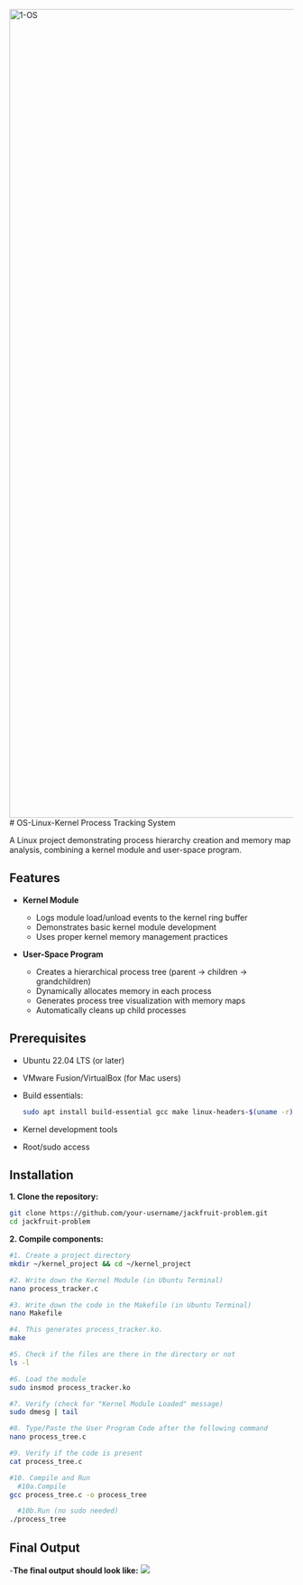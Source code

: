 <img width="1432" alt="1-OS" src="https://github.com/user-attachments/assets/ee06c424-a23a-4396-8b91-c89b713d6ff8" /># OS-Linux-Kernel Process Tracking System

A Linux project demonstrating process hierarchy creation and memory map analysis, combining a kernel module and user-space program.

## Features

- **Kernel Module**
  - Logs module load/unload events to the kernel ring buffer
  - Demonstrates basic kernel module development
  - Uses proper kernel memory management practices

- **User-Space Program**
  - Creates a hierarchical process tree (parent → children → grandchildren)
  - Dynamically allocates memory in each process
  - Generates process tree visualization with memory maps
  - Automatically cleans up child processes

## Prerequisites

- Ubuntu 22.04 LTS (or later)
- VMware Fusion/VirtualBox (for Mac users)
- Build essentials:
  ```bash
  sudo apt install build-essential gcc make linux-headers-$(uname -r)
  ```

- Kernel development tools
- Root/sudo access

## Installation
**1. Clone the repository:**
```bash
git clone https://github.com/your-username/jackfruit-problem.git
cd jackfruit-problem
```
**2. Compile components:**
```bash
#1. Create a project directory
mkdir ~/kernel_project && cd ~/kernel_project
```

```bash
#2. Write down the Kernel Module (in Ubuntu Terminal)
nano process_tracker.c
```

```bash
#3. Write down the code in the Makefile (in Ubuntu Terminal)
nano Makefile
```

```bash
#4. This generates process_tracker.ko.
make
```

```bash
#5. Check if the files are there in the directory or not
ls -l
```

```bash
#6. Load the module
sudo insmod process_tracker.ko
```

```bash
#7. Verify (check for "Kernel Module Loaded" message)
sudo dmesg | tail
```

```bash
#8. Type/Paste the User Program Code after the following command
nano process_tree.c
```

```bash
#9. Verify if the code is present
cat process_tree.c
```
```bash
#10. Compile and Run
  #10a.Compile
gcc process_tree.c -o process_tree

  #10b.Run (no sudo needed)
./process_tree
```
## Final Output
-**The final output should look like:**
<img src="/Users/hafizmohammedaahil/Documents/University-Related-Stuff/SEM-4/OS/Jackfruit-Problem/1-OS"></img>

